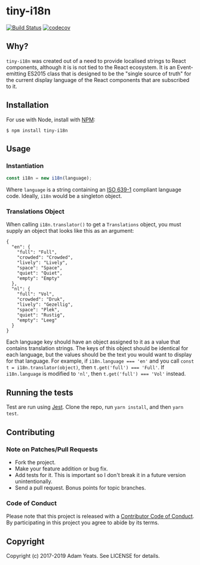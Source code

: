 tiny-i18n
=========

[![Build Status](https://travis-ci.org/xadamy/tiny-i18n.svg)](https://travis-ci.org/xadamy/tiny-i18n) [![codecov](https://codecov.io/gh/xadamy/tiny-i18n/branch/master/graph/badge.svg)](https://codecov.io/gh/xadamy/tiny-i18n)

## Why?

`tiny-i18n` was created out of a need to provide localised strings to React components, although it is is not tied to the React ecosystem. It is an Event-emitting ES2015 class that is designed to be the "single source of truth" for the current display language of the React components that are subscribed to it.

## Installation

For use with Node, install with [NPM](http://npmjs.org):

```
$ npm install tiny-i18n
```

## Usage

### Instantiation

```js
const i18n = new i18n(language);
```

Where `language` is a string containing an [ISO 639-1](https://en.wikipedia.org/wiki/ISO_639-1) compliant language code. Ideally, `i18n` would be a singleton object.

### Translations Object

When calling `i18n.translator()` to get a `Translations` object, you must supply an object that looks like this as an argument:

```
{
  "en": {
    "full": "Full",
    "crowded": "Crowded",
    "lively": "Lively",
    "space": "Space",
    "quiet": "Quiet",
    "empty": "Empty"
  },
  "nl": {
    "full": "Vol",
    "crowded": "Druk",
    "lively": "Gezellig",
    "space": "Plek",
    "quiet": "Rustig",
    "empty": "Leeg"
  }
}
```

Each language key should have an object assigned to it as a value that contains translation strings. The keys of this object should be identical for each language, but the values should be the text you would want to display for that language. For example, if `i18n.language === 'en'` and you call `const t = i18n.translator(object)`, then `t.get('full') === 'Full'`. If `i18n.language` is modified to `'nl'`, then `t.get('full') === 'Vol'` instead.

## Running the tests

Test are run using [Jest](https://facebook.github.io/jest/). Clone the repo, run `yarn install`, and then `yarn test`.

## Contributing

### Note on Patches/Pull Requests

- Fork the project.
- Make your feature addition or bug fix.
- Add tests for it. This is important so I don't break it in a future version unintentionally.
- Send a pull request. Bonus points for topic branches.

### Code of Conduct

Please note that this project is released with a [Contributor Code of Conduct](https://github.com/xadamy/tiny-i18n/blob/master/CODE_OF_CONDUCT.md). By participating in this project you agree to abide by its terms.

## Copyright

Copyright (c) 2017-2019 Adam Yeats. See LICENSE for details.
